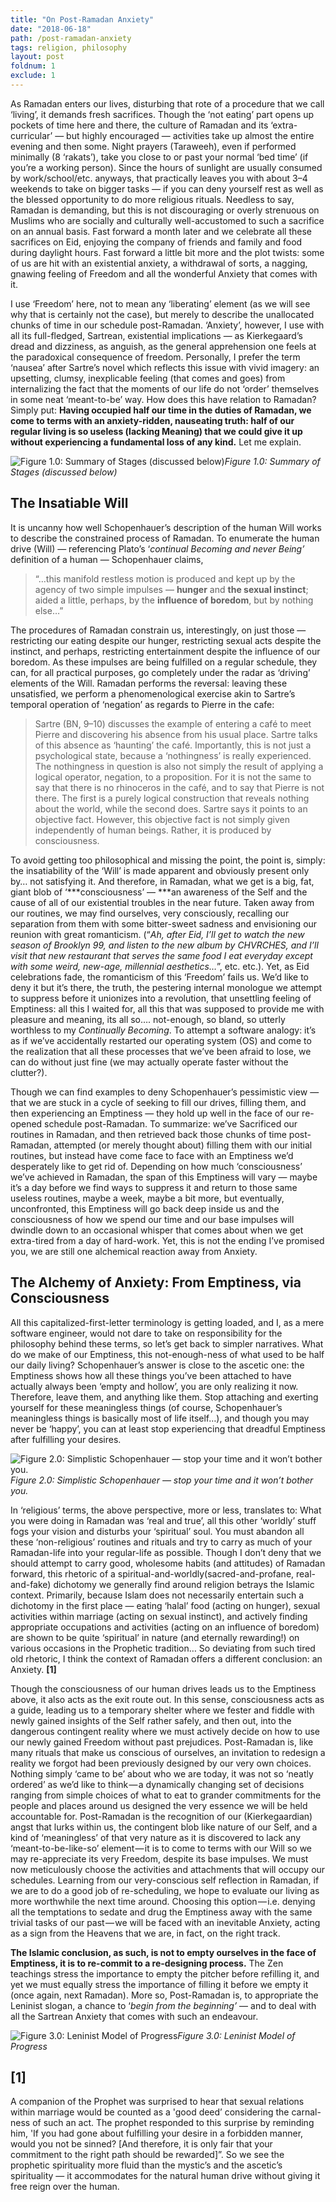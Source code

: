 ```yaml
---
title: "On Post-Ramadan Anxiety"
date: "2018-06-18"
path: /post-ramadan-anxiety
tags: religion, philosophy
layout: post
foldnum: 1
exclude: 1
---
```


As Ramadan enters our lives, disturbing that rote of a procedure that we call ‘living’, it demands fresh sacrifices. Though the ‘not eating’ part opens up pockets of time here and there, the culture of Ramadan and its ‘extra-curricular’ — but highly encouraged — activities take up almost the entire evening and then some. Night prayers (Taraweeh), even if performed minimally (8 ‘rakats’), take you close to or past your normal ‘bed time’ (if you’re a working person). Since the hours of sunlight are usually consumed by work/school/etc. anyways, that practically leaves you with about 3–4 weekends to take on bigger tasks — if you can deny yourself rest as well as the blessed opportunity to do more religious rituals. Needless to say, Ramadan is demanding, but this is not discouraging or overly strenuous on Muslims who are socially and culturally well-accustomed to such a sacrifice on an annual basis. Fast forward a month later and we celebrate all these sacrifices on Eid, enjoying the company of friends and family and food during daylight hours. Fast forward a little bit more and the plot twists: some of us are hit with an existential anxiety, a withdrawal of sorts, a nagging, gnawing feeling of Freedom and all the wonderful Anxiety that comes with it.

I use ‘Freedom’ here, not to mean any ‘liberating’ element (as we will see why that is certainly not the case), but merely to describe the unallocated chunks of time in our schedule post-Ramadan. ‘Anxiety’, however, I use with all its full-fledged, Sartrean, existential implications — as Kierkegaard’s dread and dizziness, as anguish, as the general apprehension one feels at the paradoxical consequence of freedom. Personally, I prefer the term ‘nausea’ after Sartre’s novel which reflects this issue with vivid imagery: an upsetting, clumsy, inexplicable feeling (that comes and goes) from internalizing the fact that the moments of our life do not ‘order’ themselves in some neat ‘meant-to-be’ way. How does this have relation to Ramadan? Simply put: **Having occupied half our time in the duties of Ramadan, we come to terms with an anxiety-ridden, nauseating truth: half of our regular living is so useless (lacking Meaning) that we could give it up without experiencing a fundamental loss of any kind.** Let me explain.

![Figure 1.0: Summary of Stages (discussed below)](./stage1.jpeg)*Figure 1.0: Summary of Stages (discussed below)*

## The Insatiable Will

It is uncanny how well Schopenhauer’s description of the human Will works to describe the constrained process of Ramadan. To enumerate the human drive (Will) — referencing Plato’s ‘*continual Becoming and never Being’* definition of a human — Schopenhauer claims,
> “…this manifold restless motion is produced and kept up by the agency of two simple impulses — **hunger** and **the sexual instinct**; aided a little, perhaps, by the **influence of boredom**, but by nothing else…”

The procedures of Ramadan constrain us, interestingly, on just those — restricting our eating despite our hunger, restricting sexual acts despite the instinct, and perhaps, restricting entertainment despite the influence of our boredom. As these impulses are being fulfilled on a regular schedule, they can, for all practical purposes, go completely under the radar as ‘driving’ elements of the Will. Ramadan performs the reversal: leaving these unsatisfied, we perform a phenomenological exercise akin to Sartre’s temporal operation of ‘negation’ as regards to Pierre in the cafe:
> Sartre (BN, 9–10) discusses the example of entering a café to meet Pierre and discovering his absence from his usual place. Sartre talks of this absence as ‘haunting’ the café. Importantly, this is not just a psychological state, because a ‘nothingness’ is really experienced. The nothingness in question is also not simply the result of applying a logical operator, negation, to a proposition. For it is not the same to say that there is no rhinoceros in the café, and to say that Pierre is not there. The first is a purely logical construction that reveals nothing about the world, while the second does. Sartre says it points to an objective fact. However, this objective fact is not simply given independently of human beings. Rather, it is produced by consciousness.

To avoid getting too philosophical and missing the point, the point is, simply: the insatiability of the ‘Will’ is made apparent and obviously present only by… not satisfying it. And therefore, in Ramadan, what we get is a big, fat, giant blob of ‘***consciousness’ — ***an awareness of the Self and the cause of all of our existential troubles in the near future. Taken away from our routines, we may find ourselves, very consciously, recalling our separation from them with some bitter-sweet sadness and envisioning our reunion with great romanticism. (“*Ah, after Eid, I’ll get to watch the new season of Brooklyn 99, and listen to the new album by CHVRCHES, and I’ll visit that new restaurant that serves the same food I eat everyday except with some weird, new-age, millennial aesthetics…*”, etc. etc.). Yet, as Eid celebrations fade, the romanticism of this ‘Freedom’ fails us. We’d like to deny it but it’s there, the truth, the pestering internal monologue we attempt to suppress before it unionizes into a revolution, that unsettling feeling of Emptiness: all this I waited for, all this that was supposed to provide me with pleasure and meaning, its all so…. not-enough, so bland, so utterly worthless to my *Continually Becoming*. To attempt a software analogy: it’s as if we’ve accidentally restarted our operating system (OS) and come to the realization that all these processes that we’ve been afraid to lose, we can do without just fine (we may actually operate faster without the clutter?).

Though we can find examples to deny Schopenhauer’s pessimistic view — that we are stuck in a cycle of seeking to fill our drives, filling them, and then experiencing an Emptiness — they hold up well in the face of our re-opened schedule post-Ramadan. To summarize: we’ve Sacrificed our routines in Ramadan, and then retrieved back those chunks of time post-Ramadan, attempted (or merely thought about) filling them with our initial routines, but instead have come face to face with an Emptiness we’d desperately like to get rid of. Depending on how much ‘consciousness’ we’ve achieved in Ramadan, the span of this Emptiness will vary — maybe it’s a day before we find ways to suppress it and return to those same useless routines, maybe a week, maybe a bit more, but eventually, unconfronted, this Emptiness will go back deep inside us and the consciousness of how we spend our time and our base impulses will dwindle down to an occasional whisper that comes about when we get extra-tired from a day of hard-work. Yet, this is not the ending I’ve promised you, we are still one alchemical reaction away from Anxiety.

## The Alchemy of Anxiety: From Emptiness, via Consciousness

All this capitalized-first-letter terminology is getting loaded, and I, as a mere software engineer, would not dare to take on responsibility for the philosophy behind these terms, so let’s get back to simpler narratives. What do we make of our Emptiness, this not-enough-ness of what used to be half our daily living? Schopenhauer’s answer is close to the ascetic one: the Emptiness shows how all these things you’ve been attached to have actually always been ‘empty and hollow’, you are only realizing it now. Therefore, leave them, and anything like them. Stop attaching and exerting yourself for these meaningless things (of course, Schopenhauer’s meaningless things is basically most of life itself…), and though you may never be ‘happy’, you can at least stop experiencing that dreadful Emptiness after fulfilling your desires.

![Figure 2.0: Simplistic Schopenhauer — stop your time and it won’t bother you.](./stage2.jpeg)*Figure 2.0: Simplistic Schopenhauer — stop your time and it won’t bother you.*

In ‘religious’ terms, the above perspective, more or less, translates to: What you were doing in Ramadan was ‘real and true’, all this other ‘worldly’ stuff fogs your vision and disturbs your ‘spiritual’ soul. You must abandon all these ‘non-religious’ routines and rituals and try to carry as much of your Ramadan-life into your regular-life as possible. Though I don’t deny that we should attempt to carry good, wholesome habits (and attitudes) of Ramadan forward, this rhetoric of a spiritual-and-worldly(sacred-and-profane, real-and-fake) dichotomy we generally find around religion betrays the Islamic context. Primarily, because Islam does not necessarily entertain such a dichotomy in the first place — eating ‘halal’ food (acting on hunger), sexual activities within marriage (acting on sexual instinct), and actively finding appropriate occupations and activities (acting on an influence of boredom) are shown to be quite ‘spiritual’ in nature (and eternally rewarding!) on various occasions in the Prophetic tradition… So deviating from such tired old rhetoric, I think the context of Ramadan offers a different conclusion: an Anxiety. **[1]**

Though the consciousness of our human drives leads us to the Emptiness above, it also acts as the exit route out. In this sense, consciousness acts as a guide, leading us to a temporary shelter where we fester and fiddle with newly gained insights of the Self rather safely, and then out, into the dangerous contingent reality where we must actively decide on how to use our newly gained Freedom without past prejudices. Post-Ramadan is, like many rituals that make us conscious of ourselves, an invitation to redesign a reality we forgot had been previously designed by our very own choices. Nothing simply ‘came to be’ about who we are today, it was not so ‘neatly ordered’ as we’d like to think — a dynamically changing set of decisions ranging from simple choices of what to eat to grander commitments for the people and places around us designed the very essence we will be held accountable for. Post-Ramadan is the recognition of our (Kierkegaardian) angst that lurks within us, the contingent blob like nature of our Self, and a kind of ‘meaningless’ of that very nature as it is discovered to lack any ‘meant-to-be-like-so’ element — it is to come to terms with our Will so we may re-appreciate its very Freedom, despite its base impulses. We must now meticulously choose the activities and attachments that will occupy our schedules. Learning from our very-conscious self reflection in Ramadan, if we are to do a good job of re-scheduling, we hope to evaluate our living as more worthwhile the next time around. Choosing this option — i.e. denying all the temptations to sedate and drug the Emptiness away with the same trivial tasks of our past — we will be faced with an inevitable Anxiety, acting as a sign from the Heavens that we are, in fact, on the right track.

**The Islamic conclusion, as such, is not to empty ourselves in the face of Emptiness, it is to re-commit to a re-designing process.** The Zen teachings stress the importance to empty the pitcher before refilling it, and yet we must equally stress the importance of filling it before we empty it (once again, next Ramadan). More so, Post-Ramadan is, to appropriate the Leninist slogan, a chance to ‘*begin from the beginning’* — and to deal with all the Sartrean Anxiety that comes with such an endeavour.

![Figure 3.0: Leninist Model of Progress](./leninmodel.jpeg)*Figure 3.0: Leninist Model of Progress*

## [1]

A companion of the Prophet was surprised to hear that sexual relations within marriage would be counted as a 'good deed’ considering the carnal-ness of such an act. The prophet responded to this surprise by reminding him, 'If you had gone about fulfilling your desire in a forbidden manner, would you not be sinned? [And therefore, it is only fair that your commitment to the right path should be rewarded]”. So we see the prophetic spirituality more fluid than the mystic’s and the ascetic’s spirituality — it accommodates for the natural human drive without giving it free reign over the human.
